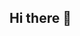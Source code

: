 ## Hi there 👋
<!-- ![Top Langs](https://github-readme-stats.vercel.app/api/top-langs/?username=v1nxov&layout=compact)
**v1nxov/v1nxov** is a ✨ _special_ ✨ repository because its `README.md` (this file) appears on your GitHub profile.

👋 Hey there, I'm v1nxov!
Welcome to my GitHub! I'm a passionate developer crafting clean, efficient, and innovative solutions. Inspired by sleek designs and functional code, I build projects that make an impact. 🚀

🌟 About Me

💻 Full-stack developer with a love for modern web technologies
🌍 Based in New York
🎯 Currently exploring Web Deveopment 
📚 Always learning and sharing knowledge


🛠️ Skills


🚀 Featured Projects

[Project Name]A brief description of your project. What does it do? Why is it cool?🔗 [Link to Repo] | 🛠️ Tech: [e.g., React, Node.js]

[Project Name]Another awesome project. Highlight its key features or impact.🔗 [Link to Repo] | 🛠️ Tech: [e.g., Python, Docker]


(Add your projects here!)

📊 GitHub Stats


📬 Connect with Me


Built with 💡 and ☕ | Always open to collaboration!


Here are some ideas to get you started:

- 🔭 I’m currently working on ...
- 🌱 I’m currently learning ...
- 👯 I’m looking to collaborate on ...
- 🤔 I’m looking for help with ...
- 💬 Ask me about ...
- 📫 How to reach me: ...
- 😄 Pronouns: ...
- ⚡ Fun fact: ...
-->
